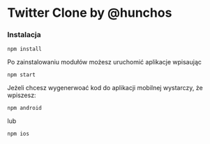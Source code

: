 # Twitter Clone by @hunchos

### Instalacja
```
npm install
```
Po zainstalowaniu modułów możesz uruchomić aplikacje wpisaując
```
npm start
```
Jeżeli chcesz wygenerwoać kod do aplikacji mobilnej wystarczy, że wpiszesz:
```
npm android
```
lub
```
npm ios
```
